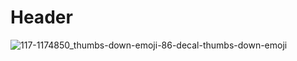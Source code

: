 # Header 
![117-1174850_thumbs-down-emoji-86-decal-thumbs-down-emoji](https://user-images.githubusercontent.com/107222205/181653858-a42e9647-3e88-4883-9e29-e5e8e8622e49.png)
